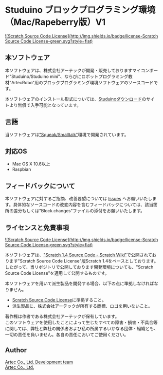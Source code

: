 # Studuino ブロックプログラミング環境（Mac/Rapeberry版）V1
[![Scratch Source Code License](http://img.shields.io/badge/license-Scratch Source Code License-green.svg?style=flat)](LICENSE)

## 本ソフトウェア
本ソフトウェアは、株式会社アーテックが開発・販売しておりますマイコンボード"Studuino/Studuino mini"、ならびにロボットプログラミング教材"ArtecRobo"用のブロックプログラミング環境ソフトウェアのソースコードです。

本ソフトウェアのインストール形式については、[Studuinoダウンロード](http://www.artec-kk.co.jp/studuino/)のサイトより無償で入手可能となっています。

## 言語
当ソフトウェアは["Squeak/Smalltalk"](http://squeak.org/)環境で開発されています。

## 対応OS
- Mac OS X 10.6以上
- Raspbian

## フィードバックについて
本ソフトウェアに対するご指摘、改善要望については [Issues](/issues) へお願いいたします。具体的なソースコードの改変内容を含むフィードバックについては、該当箇所の差分もしくは"Block.changes"ファイルの添付をお願いいたします。

## ライセンスと免責事項
[![Scratch Source Code License](http://img.shields.io/badge/license-Scratch Source Code License-green.svg?style=flat)](LICENSE)

本ソフトウェアは、["Scratch 1.4 Source Code - Scratch Wiki"](https://wiki.scratch.mit.edu/wiki/Scratch_1.4_Source_Code)で公開されております"Scratch Source Code License"版Scratch 1.4をベースとしております。したがって、当リポジトリで公開しております開発環境についても、"Scratch Source Code License"を適用して公開するものです。

本ソフトウェアを用いて派生製品を開発する場合、以下の点に準拠しなければなりません。
- [Scratch Source Code License](https://wiki.scratch.mit.edu/wiki/Scratch_1.4_Source_Code#Scratch_Source_Code_Licensed_Code)に準拠すること。
- 派生製品に、株式会社アーテックが所有する商標、ロゴを用いないこと。

著作権は作者である株式会社アーテックが保有しています。  
このソフトウェアを使用したことによって生じたすべての障害・損害・不具合等に関しては、弊社と弊社の関係者および私の所属するいかなる団体・組織とも、一切の責任を負いません。各自の責任においてご使用ください。

## Author
[Artec Co., Ltd. Development team](https://github.com/artec-kk)  
[Artec Co., Ltd.](http://www.artec-kk.co.jp)  
